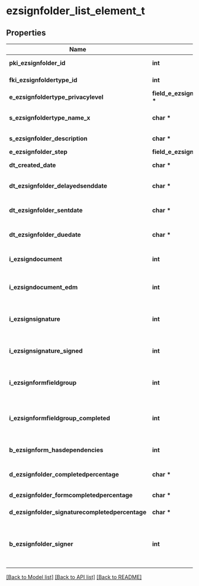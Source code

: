 # ezsignfolder_list_element_t

## Properties
Name | Type | Description | Notes
------------ | ------------- | ------------- | -------------
**pki_ezsignfolder_id** | **int** | The unique ID of the Ezsignfolder | 
**fki_ezsignfoldertype_id** | **int** | The unique ID of the Ezsignfoldertype. | 
**e_ezsignfoldertype_privacylevel** | **field_e_ezsignfoldertype_privacylevel_t \*** |  | 
**s_ezsignfoldertype_name_x** | **char \*** | The name of the Ezsignfoldertype in the language of the requester | 
**s_ezsignfolder_description** | **char \*** | The description of the Ezsignfolder | 
**e_ezsignfolder_step** | **field_e_ezsignfolder_step_t \*** |  | 
**dt_created_date** | **char \*** | The date and time at which the object was created | 
**dt_ezsignfolder_delayedsenddate** | **char \*** | The date and time at which the Ezsignfolder will be sent in the future. | [optional] 
**dt_ezsignfolder_sentdate** | **char \*** | The date and time at which the Ezsignfolder was sent the last time. | [optional] 
**dt_ezsignfolder_duedate** | **char \*** | The maximum date and time at which the Ezsignfolder can be signed. | [optional] 
**i_ezsigndocument** | **int** | The total number of Ezsigndocument in the folder | 
**i_ezsigndocument_edm** | **int** | The total number of Ezsigndocument in the folder that were saved in the edm system | 
**i_ezsignsignature** | **int** | The total number of signature blocks in all Ezsigndocuments in the folder | 
**i_ezsignsignature_signed** | **int** | The total number of already signed signature blocks in all Ezsigndocuments in the folder | 
**i_ezsignformfieldgroup** | **int** | The total number of Ezsignformfieldgroup in all Ezsigndocuments in the folder | 
**i_ezsignformfieldgroup_completed** | **int** | The total number of completed Ezsignformfieldgroup in all Ezsigndocuments in the folder | 
**b_ezsignform_hasdependencies** | **int** | Whether the Ezsignform/Ezsignsignatures has dependencies or not | [optional] 
**d_ezsignfolder_completedpercentage** | **char \*** | Percentage of Ezsignform/Ezsignsignatures has completed | 
**d_ezsignfolder_formcompletedpercentage** | **char \*** | Percentage of Ezsignform has completed | 
**d_ezsignfolder_signaturecompletedpercentage** | **char \*** | Percentage of Ezsignsignatures has signed | 
**b_ezsignfolder_signer** | **int** | Whether the Ezsignfolder has an Ezsignsignatures that need to be signed or an Ezsignformfieldgroups that need to be filled by the current user | [optional] 

[[Back to Model list]](../README.md#documentation-for-models) [[Back to API list]](../README.md#documentation-for-api-endpoints) [[Back to README]](../README.md)


